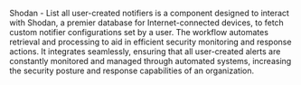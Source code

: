 Shodan - List all user-created notifiers is a component designed to interact with Shodan, a premier database for Internet-connected devices, to fetch custom notifier configurations set by a user. The workflow automates retrieval and processing to aid in efficient security monitoring and response actions. It integrates seamlessly, ensuring that all user-created alerts are constantly monitored and managed through automated systems, increasing the security posture and response capabilities of an organization.
